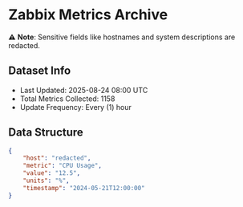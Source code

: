 # Zabbix Metrics Archive

⚠️ **Note**: Sensitive fields like hostnames and system descriptions are redacted.

## Dataset Info
- Last Updated: 2025-08-24 08:00 UTC
- Total Metrics Collected: 1158
- Update Frequency: Every (1) hour

## Data Structure
```json
{
    "host": "redacted",
    "metric": "CPU Usage",
    "value": "12.5",
    "units": "%",
    "timestamp": "2024-05-21T12:00:00"
}
```
